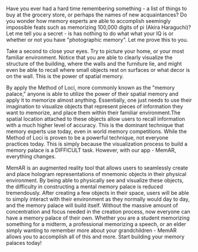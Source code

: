 Have you ever had a hard time remembering something - a list of things to buy at the grocery store, or perhaps the names of new acquaintances? Do you wonder how memory experts are able to accomplish seemingly impossible feats such as memorizing 100,000 digits of pi (Akira Haraguchi)? Let me tell you a secret - is has nothing to do what what your IQ is or whether or not you have "photographic memory". Let me prove this to you. 

Take a second to close your eyes. Try to picture your home, or your most familiar environment. Notice that you are able to clearly visualize the structure of the building, where the walls and the furniture lie, and might even be able to recall where small objects rest on surfaces or what decor is on the wall. This is the power of spatial memory. 

By apply the Method of Loci, more commonly known as the "memory palace," anyone is able to utilize the power of their spatial memory and apply it to memorize almost anything. Essentially, one just needs to use their imagination to visualize objects that represent pieces of information they want to memorize, and place them within their familiar environment.The spatial location attached to these objects allow users to recall information with a much higher level of accuracy. This is the dominant technique that memory experts use today, even in world memory competitions. While the Method of Loci is proven to be a powerful technique, not everyone practices today. This is simply because the visualization process to build a memory palace is a DIFFICULT task. However, with our app - MemAR, everything changes.

MemAR is an augmented reality tool that allows users to seamlessly create and place hologram representations of mnemonic objects in their physical environment. By being able to physically see and visualize these objects, the difficulty in constructing a mental memory palace is reduced tremendously. After creating a few objects in their space, users will be able to simply interact with their environment as they normally would day to day, and the memory palace will build itself. Without the massive amount of concentration and focus needed in the creation process, now everyone can have a memory palace of their own. Whether you are a student memorizing something for a midterm, a professional memorizing a speech, or an elder simply wanting to remember more about your grandchildren - MemAR allows you to accomplish all of this and more. Start building your memory palaces today!

